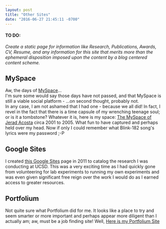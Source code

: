 ```yaml
---
layout: post
title: "Other Sites"
date: "2016-06-27 21:45:11 -0700"
---
```


#### TO DO:
*Create a static page for information like Research, Publications, Awards, CV, Resume, and any information for this site that merits more than the ephemeral disposition imposed upon the content by a blog centered content scheme.*

## MySpace
Aw, the days of [MySpace](https://MySpace.com)...  
I'm sure some would say those days have not passed, and that MySpace is still a viable social platform - ...on second thought, probably not.  
In any case, I am not ashamed that I had one - because we all did! In fact, I revel in the fact that there is a time capsule of my wrenching teenage soul; or is it a tombstone?
Whatever it is, here is my space: [The MySpace of Jerad Acosta](https://myspace.com/121952609) circa 2001 to 2005. What fun to have captured and perhaps held over my head. Now if only I could remember what Blink-182 song's lyrics were my password ;-P

## Google Sites
I created [this Google Sites](https://sites.google.com/site/jeradacosta/) page in 2011 to catalog the research I was conducting at UCSD. This was a very exciting time as I had quickly gone from volunteering for lab experiments to running my own experiments and was even given significant free reign over the work I would do as I earned access to greater resources.

## Portfolium
Not quite sure what Portfolium did for me. It looks like a place to try and seem smarter or more important and perhaps appear more diligent than I actually am; aw, must be a job finding site!
Well, [Here is my Portfolium Site](https://portfolium.com/jerad)
